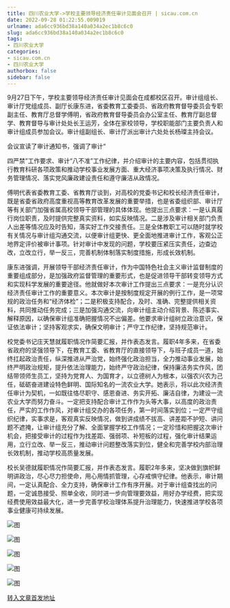 ```yaml
---
title: 四川农业大学->学校主要领导经济责任审计见面会召开 | sicau.com.cn
date: 2022-09-28 01:22:55.009019
urlname: ada6cc936bd38a140a034a2ec1b8c6c0
slug: ada6cc936bd38a140a034a2ec1b8c6c0
tags: 
- 四川农业大学
categories:
- sicau.com.cn
- 四川农业大学
authorbox: false
sidebar: false
---
```

9月27日下午，学校主要领导经济责任审计见面会在成都校区召开。审计组组长、审计厅党组成员、副厅长康东进，省委教育工委委员、省政府教育督导委员会专职副主任、教育厅总督学傅明，省政府教育督导委员会办公室主任、教育厅副总督学、教育督导与审计处处长王运芳，全体在家校领导，学校职能部门主要负责人和审计组成员参加会议。审计组副组长、审计厅派出审计六处处长杨璨主持会议。  

会议宣读了审计通知书，强调了审计“
<!--more-->
四严禁”工作要求、审计“八不准”工作纪律，并介绍审计的主要内容，包括贯彻执行教育科研各项政策和推动学校事业发展方面、重大经济事项决策及执行情况、财务管理情况、落实党风廉政建设责任和遵守廉洁从政情况。

傅明代表省委教育工委、省教育厅谈到，对高校的党委书记和校长经济责任审计，既是省委省政府高度重视高等教育改革发展的重要举措，也是省委组织部、审计厅等有关部门加强省属高校领导干部管理的具体体现。他提出三点要求：一是认真履行岗位职责，及时提供完整真实资料，如实反映情况。二是涉及审计相关部门负责人出差等情况应及时告知，落实好工作交接责任。三是全体教职工可以随时就学校有关情况与审计组沟通交流，以便审计组更快、更全面地推进审计工作，客观公正地界定评价被审计事项。针对审计中发现的问题，学校要压紧压实责任，边查边改，立改立行，举一反三，完善机制体制落实制度措施，形成长效机制。

康东进强调，开展领导干部经济责任审计，作为中国特色社会主义审计监督制度的重要组成部分，是加强政府监督管理的重要形式，也是促进领导干部转变领导方式和实现科学发展的重要途径。他就做好本次审计工作提出三点要求：一是充分认识经济责任审计工作的重要意义。本次审计是按制度规定开展的例行工作，是一项常规的政治任务和“经济体检”；二是积极支持配合，及时、准确、完整提供相关资料，共同推动任务完成；三是加强沟通交流，向审计组主动介绍背景、陈述事实、解释原因，以确保审计组准确把握情况不出偏差。他要求审计组树立政治意识，保证依法审计；坚持客观求实，确保文明审计；严守工作纪律，坚持规范审计。

校党委书记庄天慧就履职情况作简要汇报，并作表态发言。履职4年多来，在省委省政府的坚强领导下，在教育工委、省教育厅的直接领导下，与班子成员一道，始终扛起政治责任，纵深推进从严治党，始终强化政治担当，全力推动事业发展，始终严明政治规矩，提升依法治理能力，始终严守政治纪律，保持廉洁务实作风，团结带领师生员工，坚持为党育人、为国育才，以立德树人为根本，以强农兴农为己任，砥砺奋进建设特色鲜明、国际知名的一流农业大学。她表示，将以此次经济责任审计为契机，一如既往恪尽职守、感恩奋进、务实开拓、廉洁自律，为建设一流农业大学而努力奋斗。一定把支持配合审计工作作为头等大事，以高度的政治责任，严实的工作作风，对审计组交办的各项任务，第一时间落实到位；一定严守组织纪律，实事求是，客观真实反映情况，做到讲成绩不拔高、讲差距不护短、讲问题不遮掩，让审计组充分了解、全面掌握学校工作情况；一定珍惜和把握这次审计机会，把接受审计的过程作为找差距、强弱项、补短板的过程，强化审计结果运用，立行立改、举一反三，推动审计问题整改落实到位，健全和完善学校内部治理长效机制，推动学校高质量发展。

校长吴德就履职情况作简要汇报，并作表态发言。履职2年多来，坚决做到旗帜鲜明讲政治，尽心尽力担使命，用心用情抓管理，心存戒惧守纪律。他表示，审计期间，一定认真配合、全力支持，确保审计工作有序开展。对于审计组查找出的问题，一定诚恳接受、照单全收，同时进一步向管理要效益，用好办学经费，把实现经费使用效益最大化，进一步完善学校治理体系提升治理能力，快速推进学校各项事业健康可持续发展。

![图](https://news.sicau.edu.cn/__local/5/FC/58/90A413DDF6553DBD55DBFB1C52E_B66945CE_111A0.jpg)

![图](https://news.sicau.edu.cn/__local/6/4B/0E/C42253AD43A4E5C71E65A0752BE_9CD96F92_12067.jpg)

![图](https://news.sicau.edu.cn/__local/A/55/24/D3AFD377C854E2E84B1DC0BA10E_3E7913FD_1056D.jpg)

![图](https://news.sicau.edu.cn/__local/1/38/77/A3BCE43AAC78937567AB3D3D3F5_F9BA2BE3_F5B0.jpg)

![图](https://news.sicau.edu.cn/__local/1/5B/09/336C9A1ED86AC1B74FE50858455_20998D2F_17EA6.jpg)

[转入文章首发地址](https://news.sicau.edu.cn/info/1135/69667.htm)
